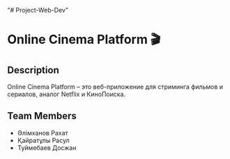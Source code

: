 "# Project-Web-Dev" 
# Online Cinema Platform 🎬

## Description
Online Cinema Platform – это веб-приложение для стриминга фильмов и сериалов, аналог Netflix и КиноПоиска.

## Team Members
- Әлімханов Рахат
- Қайратұлы Расул
- Туймебаев Досжан